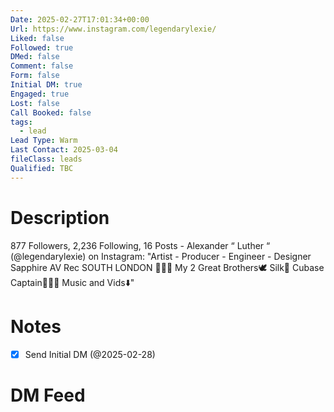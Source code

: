 ```yaml
---
Date: 2025-02-27T17:01:34+00:00
Url: https://www.instagram.com/legendarylexie/
Liked: false
Followed: true
DMed: false
Comment: false
Form: false
Initial DM: true
Engaged: true
Lost: false
Call Booked: false
tags:
  - lead
Lead Type: Warm
Last Contact: 2025-03-04
fileClass: leads
Qualified: TBC
---
```

# Description
877 Followers, 2,236 Following, 16 Posts - Alexander “ Luther “ (@legendarylexie) on Instagram: "Artist - Producer - Engineer - Designer
Sapphire AV Rec
SOUTH LONDON 🏴🇬🇧 My 2 Great Brothers🕊️
Silk🪻
Cubase Captain🧑🏾‍✈️
Music and Vids⬇️"
# Notes
- [x] Send Initial DM (@2025-02-28)
# DM Feed